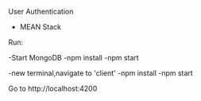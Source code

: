 User Authentication
- MEAN Stack

Run:

-Start MongoDB
-npm install
-npm start

-new terminal,navigate to 'client'
-npm install
-npm start

Go to http://localhost:4200